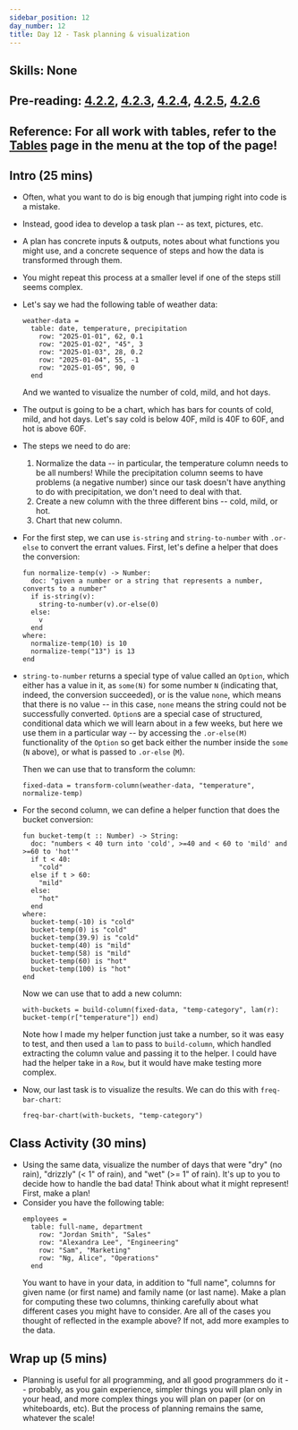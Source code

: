 ```yaml
---
sidebar_position: 12
day_number: 12
title: Day 12 - Task planning & visualization
---
```


## Skills: None

## Pre-reading: [4.2.2](https://dcic-world.org/2025-02-09/processing-tables.html#%28part._task-plans%29), [4.2.3](<https://dcic-world.org/2025-02-09/processing-tables.html#(part._preparing-tables)>), [4.2.4](<https://dcic-world.org/2025-02-09/processing-tables.html#(part._naming-tables)>), [4.2.5](<https://dcic-world.org/2025-02-09/processing-tables.html#(part._naming-tables)>), [4.2.6](<https://dcic-world.org/2025-02-09/processing-tables.html#(part._.Summary__.Managing_a_.Data_.Analysis)>)

## Reference: For all work with tables, refer to the [Tables](/tables) page in the menu at the top of the page!

## Intro (25 mins)

- Often, what you want to do is big enough that jumping right into code is a mistake.

- Instead, good idea to develop a task plan -- as text, pictures, etc.

- A plan has concrete inputs & outputs, notes about what functions you might use, and a concrete sequence
  of steps and how the data is transformed through them.

- You might repeat this process at a smaller level if one of the steps still seems complex.

- Let's say we had the following table of weather data:

  ```pyret
  weather-data =
    table: date, temperature, precipitation
      row: "2025-01-01", 62, 0.1
      row: "2025-01-02", "45", 3
      row: "2025-01-03", 28, 0.2
      row: "2025-01-04", 55, -1
      row: "2025-01-05", 90, 0
    end
  ```

  And we wanted to visualize the number of cold, mild, and hot days.

- The output is going to be a chart, which has bars for counts of cold, mild,
  and hot days. Let's say cold is below 40F, mild is 40F to 60F, and hot is
  above 60F.

- The steps we need to do are:

  1. Normalize the data -- in particular, the temperature column needs to be all
     numbers! While the precipitation column seems to have problems (a negative
     number) since our task doesn't have anything to do with precipitation, we
     don't need to deal with that.
  2. Create a new column with the three different bins -- cold, mild, or hot.
  3. Chart that new column.

- For the first step, we can use `is-string` and `string-to-number` with `.or-else`
  to convert the errant values. First, let's define a helper that does the conversion:

  ```pyret
  fun normalize-temp(v) -> Number:
    doc: "given a number or a string that represents a number, converts to a number"
    if is-string(v): 
      string-to-number(v).or-else(0)
    else: 
      v
    end
  where:
    normalize-temp(10) is 10
    normalize-temp("13") is 13
  end
  ```

- `string-to-number` returns a special type of value called an `Option`, which either has a value in it, as `some(N)` for some number `N` (indicating that, indeed, the conversion succeeded), or is the value `none`, which means that there is no value -- in this case, `none` means the string could not be successfully converted. `Option`s are a special case of structured, conditional data which we will learn about in a few weeks, but here we use them in a particular way -- by accessing the `.or-else(M)` functionality of the `Option` so get back either the number inside the `some` (`N` above), or what is passed to `.or-else` (`M`).

  Then we can use that to transform the column:

  ```pyret
  fixed-data = transform-column(weather-data, "temperature", normalize-temp)
  ```

- For the second column, we can define a helper function that does the bucket conversion:

  ```pyret
  fun bucket-temp(t :: Number) -> String:
    doc: "numbers < 40 turn into 'cold', >=40 and < 60 to 'mild' and >=60 to 'hot'"
    if t < 40:
      "cold"
    else if t > 60:
      "mild"
    else:
      "hot"
    end
  where:
    bucket-temp(-10) is "cold"
    bucket-temp(0) is "cold"
    bucket-temp(39.9) is "cold"
    bucket-temp(40) is "mild"
    bucket-temp(58) is "mild"
    bucket-temp(60) is "hot"
    bucket-temp(100) is "hot"
  end
  ```

  Now we can use that to add a new column:

  ```pyret
  with-buckets = build-column(fixed-data, "temp-category", lam(r): bucket-temp(r["temperature"]) end)
  ```

  Note how I made my helper function just take a number, so it was easy to test, and then used a `lam` to
  pass to `build-column`, which handled extracting the column value and passing it to the helper. I could have
  had the helper take in a `Row`, but it would have make testing more complex.

- Now, our last task is to visualize the results. We can do this with `freq-bar-chart`:

  ```pyret
  freq-bar-chart(with-buckets, "temp-category")
  ```

## Class Activity (30 mins)

- Using the same data, visualize the number of days that were "dry" (no rain),
  "drizzly" (< 1" of rain), and "wet" (>= 1" of rain). It's up to you to decide
  how to handle the bad data! Think about what it might represent! First, make a
  plan!
- Consider you have the following table:
  ```pyret
  employees =
    table: full-name, department
      row: "Jordan Smith", "Sales"
      row: "Alexandra Lee", "Engineering"
      row: "Sam", "Marketing"
      row: "Ng, Alice", "Operations"
    end
  ```
  You want to have in your data, in addition to "full name", columns for given name
  (or first name) and family name (or last name). Make a plan for computing these two columns, thinking carefully about what different cases you might have to consider. Are all of the cases you thought of reflected in the example above? If not, add more examples to the data.

## Wrap up (5 mins)

- Planning is useful for all programming, and all good programmers do it --
  probably, as you gain experience, simpler things you will plan only in your
  head, and more complex things you will plan on paper (or on whiteboards, etc).
  But the process of planning remains the same, whatever the scale!
